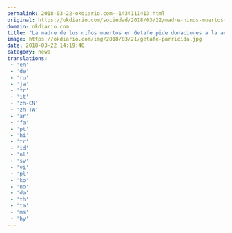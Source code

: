 ```yaml
---
permalink: 2018-03-22-okdiario.com--1434111413.html
original: https://okdiario.com/sociedad/2018/03/22/madre-ninos-muertos-getafe-pide-donaciones-asociacion-alma-vez-flores-funebres-2004144
domain: okdiario.com
title: "La madre de los niños muertos en Getafe pide donaciones a la asociación ALMA en vez de flores fúnebres"
image: https://okdiario.com/img/2018/03/21/getafe-parricida.jpg
date: 2018-03-22 14:19:40
category: news
translations: 
 - 'en'
 - 'de'
 - 'ru'
 - 'ja'
 - 'fr'
 - 'it'
 - 'zh-CN'
 - 'zh-TW'
 - 'ar'
 - 'fa'
 - 'pt'
 - 'hi'
 - 'tr'
 - 'id'
 - 'nl'
 - 'sv'
 - 'vi'
 - 'pl'
 - 'ko'
 - 'no'
 - 'da'
 - 'th'
 - 'ta'
 - 'ms'
 - 'hy'
---
```


